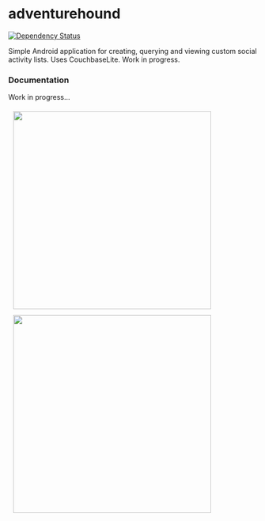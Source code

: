 # adventurehound

[![Dependency Status](https://david-dm.org/tahcohcat/adventurehound.svg)](https://david-dm.org/tahcohcat/adventurehound)

Simple Android application for creating, querying and viewing custom social activity lists. Uses CouchbaseLite. Work in progress. 

### Documentation

Work in progress...

<a href="https://postimg.org/image/kpfxopwtx/"><img height="400" src="https://s10.postimg.org/b4wb1u7i1/Screenshot_2017_03_20_14_15_59.png" align="left" hspace="10" vspace="6"></a> <a href="https://postimg.org/image/ysdzp9jg7/"><img height="400" src="https://s23.postimg.org/z55dvg1q3/Screenshot_2017_03_20_14_13_38.png" align="left" hspace="10" vspace="6"></a>
